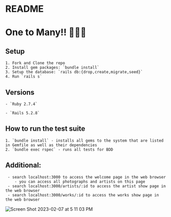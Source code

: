 # README

# One to Many!! 👩‍👧‍👦

## Setup 

    1. Fork and Clone the repo
    2. Install gem packages: `bundle install`
    3. Setup the database: `rails db:{drop,create,migrate,seed}`
    4. Run `rails s`

## Versions

    - `Ruby 2.7.4` 

    - `Rails 5.2.8`

## How to run the test suite

    1. `bundle install` - installs all gems to the system that are listed in Gemfile as well as their dependencies
    2. `bundle exec rspec` - runs all tests for BDD

## Additional:

     - search localhost:3000 to access the welcome page in the web browser
        - you can access all photographs and artists on this page
     - search localhost:3000/artists/:id to access the artist show page in the web browser
     - search localhost:3000/works/:id to access the works show page in the web browser

 ![Screen Shot 2023-02-07 at 5 11 03 PM](https://user-images.githubusercontent.com/114712752/217395911-7d2709fb-bdce-4056-950b-27764a6da3d2.png)

